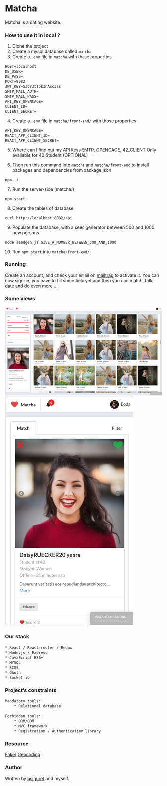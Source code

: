 # Matcha

Matcha is a dating website.

### How to use it in local ?

1. Clone the project
2. Create a mysql database called `matcha`
3. Create a `.env` file in `matcha` with those properties

```
HOST=localhost
DB_USER=
DB_PASS=
PORT=8082
JWT_KEY=S3cr3tTok3nAcc3ss
SMTP_MAIL_AUTH=
SMTP_MAIL_PASS=
API_KEY_OPENCAGE=
CLIENT_ID=
CLIENT_SECRET=
```

4. Create a `.env` file in `matcha/front-end/` with those properties

```
API_KEY_OPENCAGE=
REACT_APP_CLIENT_ID=
REACT_APP_CLIENT_SECRET=
```

5. Where can I find out my API keys
[SMTP](https://mailtrap.io),
[OPENCAGE](https://opencagedata.com/),
[42_CLIENT](https://api.intra.42.fr) Only available for 42 Student (OPTIONAL)

6. Then run this command into `matcha` and `matcha/front-end` to install packages and dependencies from package.json

```
npm -i 
```

7. Run the server-side (matcha/)

```
npm start
```

8. Create the tables of database

```
curl http://localhost:8082/api
```

9. Populate the database, with a seed generator between 500 and 1000 new persons  

```
node seedgen.js GIVE_A_NUMBER_BETWEEN_500_AND_1000
```

10. Run `npm start` into `matcha/front-end/`

### Running

Create an account, and check your email on [mailtrap](https://mailtrap.io) to activate it.
You can now sign-in, you have to fill some field yet and then you can match, talk, date and do even more ...

### Some views

![matcha](./assets/matcha.png "main_page")
![matcha-mobile](./assets/matcha-mobile.png "main_page_mobile")

### Our stack

	* React / React-router / Redux
	* Node.js / Express
	* JavaScript ES6+
	* MYSQL
	* SCSS
 	* OAuth
	* Socket.io

### Project’s constraints

	Mandatory tools: 
		* Relational database 

	Forbidden tools:
		* ORM/ODM
		* MVC framework
		* Registration / Authentication library

### Resource
[Faker](https://unsplash.com/developers)
[Geocoding](https://developers.google.com/maps/solutions/store-locator/clothing-store-locator#finding-locations-with-mysql)

### Author

Written by [bsiguret](https://github.com/bsiguret) and myself.

